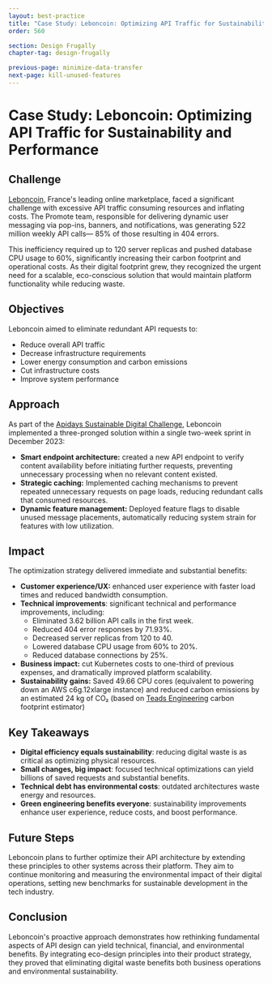 ```yaml
---
layout: best-practice
title: "Case Study: Leboncoin: Optimizing API Traffic for Sustainability and Performance"
order: 560

section: Design Frugally
chapter-tag: design-frugally

previous-page: minimize-data-transfer
next-page: kill-unused-features
---
```


# Case Study: Leboncoin: Optimizing API Traffic for Sustainability and Performance

## Challenge

[Leboncoin](https://www.leboncoin.fr/), France's leading online marketplace, faced a significant challenge with excessive API traffic consuming resources and inflating costs. The Promote team, responsible for delivering dynamic user messaging via pop-ins, banners, and notifications, was generating 522 million weekly API calls— 85% of those resulting in 404 errors.

This inefficiency required up to 120 server replicas and pushed database CPU usage to 60%, significantly increasing their carbon footprint and operational costs. As their digital footprint grew, they recognized the urgent need for a scalable, eco-conscious solution that would maintain platform functionality while reducing waste.

## Objectives

Leboncoin aimed to eliminate redundant API requests to:

- Reduce overall API traffic
- Decrease infrastructure requirements
- Lower energy consumption and carbon emissions
- Cut infrastructure costs
- Improve system performance

## Approach

As part of the [Apidays Sustainable Digital Challenge](https://www.apidays.global/sustainable-digital-challenge/), Leboncoin implemented a three-pronged solution within a single two-week sprint in December 2023:

- **Smart endpoint architecture:** created a new API endpoint to verify content availability before initiating further requests, preventing unnecessary processing when no relevant content existed.
- **Strategic caching:** Implemented caching mechanisms to prevent repeated unnecessary requests on page loads, reducing redundant calls that consumed resources.
- **Dynamic feature management:** Deployed feature flags to disable unused message placements, automatically reducing system strain for features with low utilization.

## Impact

The optimization strategy delivered immediate and substantial benefits:

- **Customer experience/UX:** enhanced user experience with faster load times and reduced bandwidth consumption.
- **Technical improvements**: significant technical and performance improvements, including:
    - Eliminated 3.62 billion API calls in the first week.
    - Reduced 404 error responses by 71.93%.
    - Decreased server replicas from 120 to 40.
    - Lowered database CPU usage from 60% to 20%.
    - Reduced database connections by 25%.
- **Business impact:** cut Kubernetes costs to one-third of previous expenses, and dramatically improved platform scalability.
- **Sustainability gains:** Saved 49.66 CPU cores (equivalent to powering down an AWS c6g.12xlarge instance) and reduced carbon emissions by an estimated 24 kg of CO₂ (based on [Teads Engineering](https://engineering.teads.com/sustainability/carbon-footprint-estimator-for-aws-instances/) carbon footprint estimator)

## Key Takeaways

- **Digital efficiency equals sustainability**: reducing digital waste is as critical as optimizing physical resources.
- **Small changes, big impact**: focused technical optimizations can yield billions of saved requests and substantial benefits.
- **Technical debt has environmental costs**: outdated architectures waste energy and resources.
- **Green engineering benefits everyone**: sustainability improvements enhance user experience, reduce costs, and boost performance.

## Future Steps

Leboncoin plans to further optimize their API architecture by extending these principles to other systems across their platform. They aim to continue monitoring and measuring the environmental impact of their digital operations, setting new benchmarks for sustainable development in the tech industry.

## Conclusion

Leboncoin's proactive approach demonstrates how rethinking fundamental aspects of API design can yield technical, financial, and environmental benefits. By integrating eco-design principles into their product strategy, they proved that eliminating digital waste benefits both business operations and environmental sustainability.